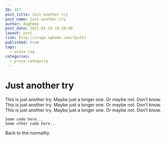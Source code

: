 ```yaml
---
ID: 357
post_title: Just another try
post_name: just-another-try
author: daghemo
post_date: 2021-01-19 18:30:00
layout: post
link: http://stage.aghemo.com/?p=357
published: true
tags:
  - prova tag
categories:
  - prova categoria
---
```

# Just another try

This is just another try. Maybe just a longer one. Or maybe not. Don't know.
This is just another try. Maybe just a longer one. Or maybe not. Don't know.
This is just another try. Maybe just a longer one. Or maybe not. Don't know.

```
Some code here...
Some other code here...
```

Back to the normality.